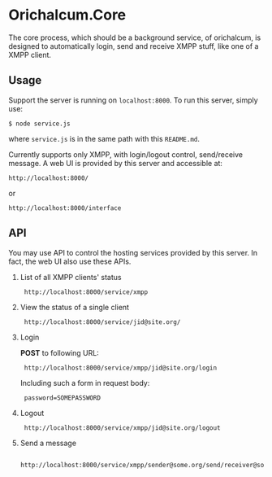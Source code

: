 Orichalcum.Core
===============

The core process, which should be a background service, of orichalcum, is
designed to automatically login, send and receive XMPP stuff, like one of a
XMPP client.

Usage
-----

Support the server is running on `localhost:8000`. To run this server, simply
use:

    $ node service.js

where `service.js` is in the same path with this `README.md`.

Currently supports only XMPP, with login/logout control, send/receive message.
A web UI is provided by this server and accessible at: 

    http://localhost:8000/

or

    http://localhost:8000/interface

API
---

You may use API to control the hosting services provided by this server. In
fact, the web UI also use these APIs.

1. List of all XMPP clients' status

        http://localhost:8000/service/xmpp

2. View the status of a single client

        http://localhost:8000/service/jid@site.org/

3. Login

    **POST** to following URL:
    
        http://localhost:8000/service/xmpp/jid@site.org/login

    Including such a form in request body:

        password=SOMEPASSWORD

4. Logout

        http://localhost:8000/service/xmpp/jid@site.org/logout

5. Send a message

        http://localhost:8000/service/xmpp/sender@some.org/send/receiver@some.com


